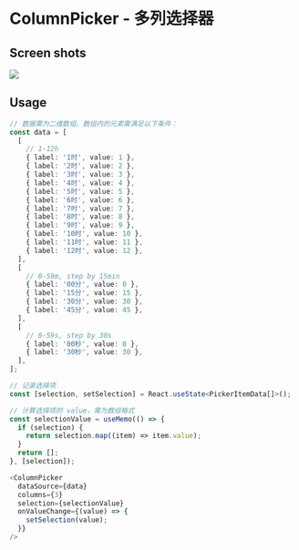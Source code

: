# ColumnPicker - 多列选择器

## Screen shots

![](https://codeup.aliyun.com/61a498ef216a665eb18b936e/lanehub-frontend/lrn-app-components/raw/main/docs%2Fimages%2Fcolumn-picker.png)

## Usage

```typescript
// 数据需为二维数组，数组内的元素需满足以下条件：
const data = [
  [
    // 1-12h
    { label: '1时', value: 1 },
    { label: '2时', value: 2 },
    { label: '3时', value: 3 },
    { label: '4时', value: 4 },
    { label: '5时', value: 5 },
    { label: '6时', value: 6 },
    { label: '7时', value: 7 },
    { label: '8时', value: 8 },
    { label: '9时', value: 9 },
    { label: '10时', value: 10 },
    { label: '11时', value: 11 },
    { label: '12时', value: 12 },
  ],
  [
    // 0-59m, step by 15min
    { label: '00分', value: 0 },
    { label: '15分', value: 15 },
    { label: '30分', value: 30 },
    { label: '45分', value: 45 },
  ],
  [
    // 0-59s, step by 30s
    { label: '00秒', value: 0 },
    { label: '30秒', value: 30 },
  ],
];

// 记录选择项
const [selection, setSelection] = React.useState<PickerItemData[]>();

// 计算选择项的 value，需为数组格式
const selectionValue = useMemo(() => {
  if (selection) {
    return selection.map((item) => item.value);
  }
  return [];
}, [selection]);

<ColumnPicker
  dataSource={data}
  columns={3}
  selection={selectionValue}
  onValueChange={(value) => {
    setSelection(value);
  }}
/>
```